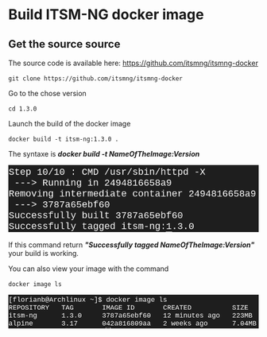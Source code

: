 # Build ITSM-NG docker image
## Get the source source
The source code is available here: https://github.com/itsmng/itsmng-docker
```
git clone https://github.com/itsmng/itsmng-docker
```

Go to the chose version
```
cd 1.3.0
```

Launch the build of the docker image
```
docker build -t itsm-ng:1.3.0 .
```
The syntaxe is ***docker build -t NameOfTheImage:Version***

![Docker Build Image](docs/img/docker-build/image-build.png)

If this command return  ***"Successfully tagged NameOfTheImage:Version"*** your build is working.

You can also view your image with the command
```
docker image ls
```
![Docker Image LS](docs/img/docker-build/image-ls.png)
